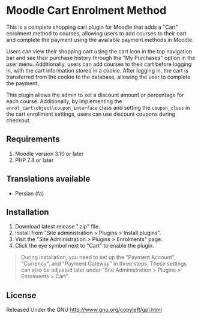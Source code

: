 # Moodle Cart Enrolment Method

This is a complete shopping cart plugin for Moodle that adds a "Cart" enrolment
method to courses, allowing users to add courses to their cart and complete the
payment using the available payment methods in Moodle.

Users can view their shopping cart using the cart icon in the top navigation bar 
and see their purchase history through the "My Purchases" option in the user menu.
Additionally, users can add courses to their cart before logging in, with the cart 
information stored in a cookie. After logging in, the cart is transferred from the 
cookie to the database, allowing the user to complete the payment.

This plugin allows the admin to set a discount amount or percentage for each course. 
Additionally, by implementing the `enrol_cart\object\coupon_interface` class and setting 
the `coupon_class` in the cart enrollment settings, users can use discount coupons during 
checkout.


## Requirements
1. Moodle version 3.10 or later
2. PHP 7.4 or later


## Translations available
- Persian (fa)


## Installation
1. Download latest release ".zip" file.
2. Install from "Site administration > Plugins > Install plugins".
3. Visit the "Site Administration > Plugins > Enrolments" page.
4. Click the eye symbol next to "Cart" to enable the plugin.

> During installation, you need to set up the "Payment Account", "Currency", and
> "Payment Gateway" in three steps. These settings can also be adjusted later under
> "Site Administration > Plugins > Enrolments > Cart".


## License
Released Under the GNU http://www.gnu.org/copyleft/gpl.html